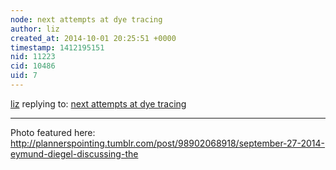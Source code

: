 ```yaml
---
node: next attempts at dye tracing
author: liz
created_at: 2014-10-01 20:25:51 +0000
timestamp: 1412195151
nid: 11223
cid: 10486
uid: 7
---
```




[liz](../profile/liz) replying to: [next attempts at dye tracing](../notes/liz/10-01-2014/next-attempts-at-dye-tracing)

----
Photo featured here: http://plannerspointing.tumblr.com/post/98902068918/september-27-2014-eymund-diegel-discussing-the